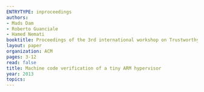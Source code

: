 ```yaml
---
ENTRYTYPE: inproceedings
authors:
- Mads Dam
- Roberto Guanciale
- Hamed Nemati
booktitle: Proceedings of the 3rd international workshop on Trustworthy embedded devices
layout: paper
organization: ACM
pages: 3-12
read: false
title: Machine code verification of a tiny ARM hypervisor
year: 2013
topics:
---
```

